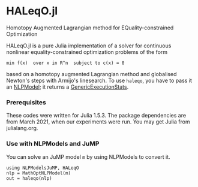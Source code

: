 # HALeqO.jl
Homotopy Augmented Lagrangian method for EQuality-constrained Optimization

HALeqO.jl is a pure Julia implementation of a solver for continuous nonlinear equality-constrained optimization problems of the form

    min f(x)  over x in R^n  subject to c(x) = 0

based on a homotopy augmented Lagrangian method and globalised Newton's steps with Armijo's linesearch. To use ```haleqo```, you have to pass it an [NLPModel](https://github.com/JuliaSmoothOptimizers/NLPModels.jl); it returns a [GenericExecutionStats](https://github.com/JuliaSmoothOptimizers/SolverTools.jl).

### Prerequisites

These codes were written for Julia 1.5.3. The package dependencies are from March 2021, when our experiments were run. You may get Julia from julialang.org.

### Use with NLPModels and JuMP

You can solve an JuMP model `m` by using NLPModels to convert it.
```
using NLPModelsJuMP, HALeqO
nlp = MathOptNLPModel(m)
out = haleqo(nlp)
```
